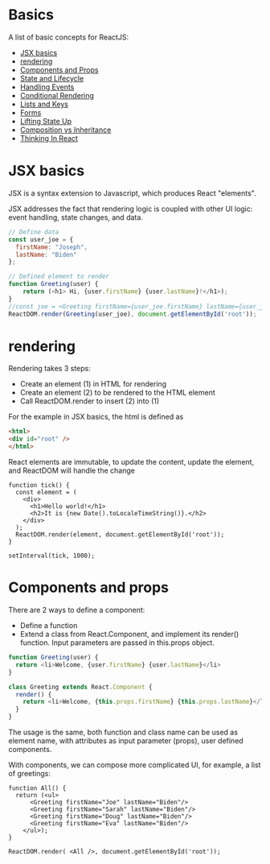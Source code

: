 # Basics

A list of basic concepts for ReactJS:
- [JSX basics](https://reactjs.org/docs/introducing-jsx.html)
- [rendering](https://reactjs.org/docs/rendering-elements.html) 
- [Components and Props](https://reactjs.org/docs/components-and-props.html)
- [State and Lifecycle](https://reactjs.org/docs/state-and-lifecycle.html)
- [Handling Events](https://reactjs.org/docs/handling-events.html)
- [Conditional Rendering](https://reactjs.org/docs/conditional-rendering.html)
- [Lists and Keys](https://reactjs.org/docs/lists-and-keys.html)
- [Forms](https://reactjs.org/docs/forms.html)
- [Lifting State Up](https://reactjs.org/docs/lifting-state-up.html)
- [Composition vs Inheritance](https://reactjs.org/docs/composition-vs-inheritance.html)
- [Thinking In React](https://reactjs.org/docs/thinking-in-react.html)

# JSX basics

JSX is a syntax extension to Javascript, which produces React "elements". 

JSX addresses the fact that rendering logic is coupled with other UI logic: event handling, state changes, and data.

```javascript
// Define data
const user_joe = {
  firstName: "Joseph",
  lastName: "Biden"
};

// Defined element to render
function Greeting(user) {
    return (<h1> Hi, {user.firstName} {user.lastName}!</h1>);
}
//const joe = <Greeting firstName={user_joe.firstName} lastName={user_joe.lastName} /> 
ReactDOM.render(Greeting(user_joe), document.getElementById('root'));
```

# rendering

Rendering takes 3 steps:
- Create an element (1) in HTML for rendering
- Create an element (2) to be rendered to the HTML element
- Call ReactDOM.render to insert (2) into (1)

For the example in JSX basics, the html is defined as
```html
<html>
<div id="root" />
</html>
```

React elements are immutable, to update the content, update the element, and ReactDOM will handle the change
```
function tick() {
  const element = (
    <div>
      <h1>Hello world!</h1>
      <h2>It is {new Date().toLocaleTimeString()}.</h2>
    </div>
  );
  ReactDOM.render(element, document.getElementById('root'));
}

setInterval(tick, 1000);
```

# Components and props

There are 2 ways to define a component:
- Define a function
- Extend a class from React.Component, and implement its render() function. Input parameters are passed in this.props object.

```javascript
function Greeting(user) {
  return <li>Welcome, {user.firstName} {user.lastName}</li>
}

class Greeting extends React.Component {
  render() {
    return <li>Welcome, {this.props.firstName} {this.props.lastName}</li>
  }
}
```
The usage is the same, both function and class name can be used as element name, with attributes as input parameter (props), user defined components.

With components, we can compose more complicated UI, for example, a list of greetings:
```
function All() {
  return (<ul>
      <Greeting firstName="Joe" lastName="Biden"/>
      <Greeting firstName="Sarah" lastName="Biden"/>
      <Greeting firstName="Doug" lastName="Biden"/>
      <Greeting firstName="Eva" lastName="Biden"/>
    </ul>);
}

ReactDOM.render( <All />, document.getElementById('root'));
```
